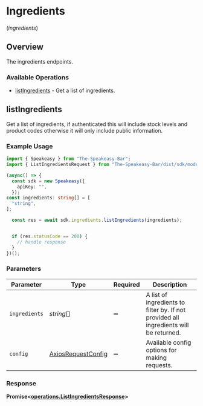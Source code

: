 # Ingredients
(*ingredients*)

## Overview

The ingredients endpoints.

### Available Operations

* [listIngredients](#listingredients) - Get a list of ingredients.

## listIngredients

Get a list of ingredients, if authenticated this will include stock levels and product codes otherwise it will only include public information.

### Example Usage

```typescript
import { Speakeasy } from "The-Speakeasy-Bar";
import { ListIngredientsRequest } from "The-Speakeasy-Bar/dist/sdk/models/operations";

(async() => {
  const sdk = new Speakeasy({
    apiKey: "",
  });
const ingredients: string[] = [
  "string",
];

  const res = await sdk.ingredients.listIngredients(ingredients);


  if (res.statusCode == 200) {
    // handle response
  }
})();
```

### Parameters

| Parameter                                                                             | Type                                                                                  | Required                                                                              | Description                                                                           |
| ------------------------------------------------------------------------------------- | ------------------------------------------------------------------------------------- | ------------------------------------------------------------------------------------- | ------------------------------------------------------------------------------------- |
| `ingredients`                                                                         | *string*[]                                                                            | :heavy_minus_sign:                                                                    | A list of ingredients to filter by. If not provided all ingredients will be returned. |
| `config`                                                                              | [AxiosRequestConfig](https://axios-http.com/docs/req_config)                          | :heavy_minus_sign:                                                                    | Available config options for making requests.                                         |


### Response

**Promise<[operations.ListIngredientsResponse](../../models/operations/listingredientsresponse.md)>**


